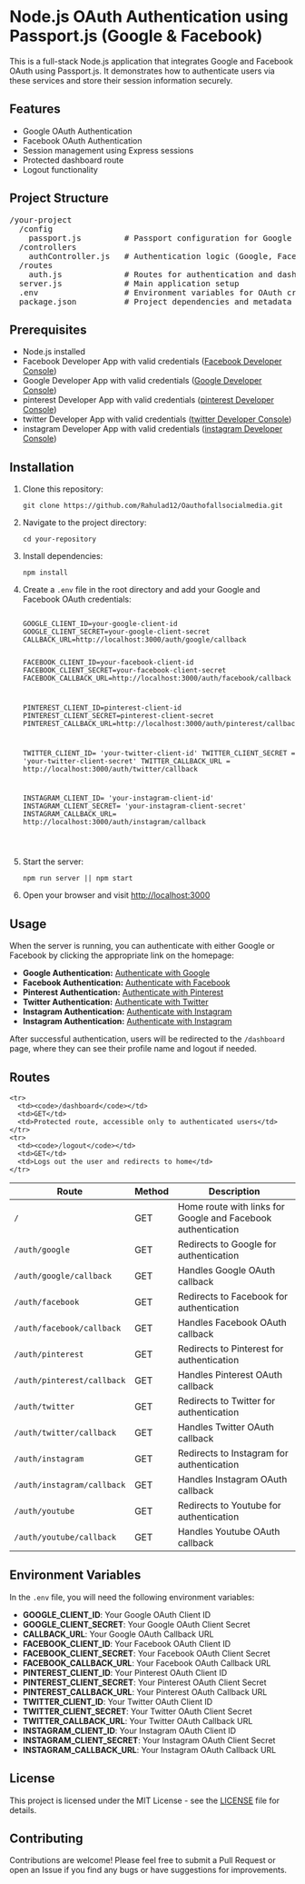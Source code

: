 <h1>Node.js OAuth Authentication using Passport.js (Google & Facebook)</h1>

<p>This is a full-stack Node.js application that integrates Google and Facebook OAuth using Passport.js. It demonstrates how to authenticate users via these services and store their session information securely.</p>

<h2>Features</h2>
<ul>
  <li>Google OAuth Authentication</li>
  <li>Facebook OAuth Authentication</li>
  <li>Session management using Express sessions</li>
  <li>Protected dashboard route</li>
  <li>Logout functionality</li>
</ul>

<h2>Project Structure</h2>
<pre>
/your-project
  /config
    passport.js         # Passport configuration for Google and Facebook strategies
  /controllers
    authController.js   # Authentication logic (Google, Facebook)
  /routes
    auth.js             # Routes for authentication and dashboard
  server.js             # Main application setup
  .env                  # Environment variables for OAuth credentials
  package.json          # Project dependencies and metadata
</pre>

<h2>Prerequisites</h2>
<ul>
  <li>Node.js installed</li>
  <li>Facebook Developer App with valid credentials (<a href="https://developers.facebook.com/">Facebook Developer Console</a>)</li>
  <li>Google Developer App with valid credentials (<a href="https://console.cloud.google.com/">Google Developer Console</a>)</li>
  <li>pinterest Developer App with valid credentials (<a href="https://developers.pinterest.com/">pinterest Developer Console</a>)</li>
  <li>twitter Developer App with valid credentials (<a href="https://developer.twitter.com/en/apps">twitter Developer Console</a>)</li>
  <li>instagram Developer App with valid credentials (<a href="https://www.instagram.com/developer/">instagram Developer Console</a>)</li>
</ul>

<h2>Installation</h2>
<ol>
  <li>Clone this repository:</li>
  <pre><code>git clone https://github.com/Rahulad12/Oauthofallsocialmedia.git</code></pre>

  <li>Navigate to the project directory:</li>
  <pre><code>cd your-repository</code></pre>

  <li>Install dependencies:</li>
  <pre><code>npm install</code></pre>

  <li>Create a <code>.env</code> file in the root directory and add your Google and Facebook OAuth credentials:</li>
  <pre><code>
GOOGLE_CLIENT_ID=your-google-client-id
GOOGLE_CLIENT_SECRET=your-google-client-secret
CALLBACK_URL=http://localhost:3000/auth/google/callback

FACEBOOK_CLIENT_ID=your-facebook-client-id
FACEBOOK_CLIENT_SECRET=your-facebook-client-secret
FACEBOOK_CALLBACK_URL=http://localhost:3000/auth/facebook/callback

PINTEREST_CLIENT_ID=pinterest-client-id
PINTEREST_CLIENT_SECRET=pinterest-client-secret
PINTEREST_CALLBACK_URL=http://localhost:3000/auth/pinterest/callback


TWITTER_CLIENT_ID= 'your-twitter-client-id'
TWITTER_CLIENT_SECRET = 'your-twitter-client-secret'
TWITTER_CALLBACK_URL = http://localhost:3000/auth/twitter/callback


INSTAGRAM_CLIENT_ID= 'your-instagram-client-id'
INSTAGRAM_CLIENT_SECRET= 'your-instagram-client-secret'
INSTAGRAM_CALLBACK_URL= http://localhost:3000/auth/instagram/callback


  </code></pre>

  <li>Start the server:</li>
  <pre><code>npm run server || npm start</code></pre>

  <li>Open your browser and visit <a href="http://localhost:3000">http://localhost:3000</a></li>
</ol>

<h2>Usage</h2>
<p>When the server is running, you can authenticate with either Google or Facebook by clicking the appropriate link on the homepage:</p>

<ul>
  <li><strong>Google Authentication:</strong> <a href="/auth/google">Authenticate with Google</a></li>
  <li><strong>Facebook Authentication:</strong> <a href="/auth/facebook">Authenticate with Facebook</a></li>
  <li><strong>Pinterest Authentication:</strong> <a href="/auth/pinterest">Authenticate with Pinterest</a></li>
  <li><strong>Twitter Authentication:</strong> <a href="/auth/twitter">Authenticate with Twitter</a></li>
  <li><strong>Instagram Authentication:</strong> <a href="/auth/instagram">Authenticate with Instagram</a></li>
  <li><strong>Instagram Authentication:</strong> <a href="/auth/youtube">Authenticate with Instagram</a></li>
  
</ul>

<p>After successful authentication, users will be redirected to the <code>/dashboard</code> page, where they can see their profile name and logout if needed.</p>

<h2>Routes</h2>
<table>
  <thead>
    <tr>
      <th>Route</th>
      <th>Method</th>
      <th>Description</th>
    </tr>
  </thead>
  <tbody>
    <tr>
      <td><code>/</code></td>
      <td>GET</td>
      <td>Home route with links for Google and Facebook authentication</td>
    </tr>
    <tr>
      <td><code>/auth/google</code></td>
      <td>GET</td>
      <td>Redirects to Google for authentication</td>
    </tr>
    <tr>
      <td><code>/auth/google/callback</code></td>
      <td>GET</td>
      <td>Handles Google OAuth callback</td>
    </tr>
    <tr>
      <td><code>/auth/facebook</code></td>
      <td>GET</td>
      <td>Redirects to Facebook for authentication</td>
    </tr>
    <tr>
      <td><code>/auth/facebook/callback</code></td>
      <td>GET</td>
      <td>Handles Facebook OAuth callback</td>
    </tr>
    <tr>
      <td><code>/auth/pinterest</code></td>
      <td>GET</td>
      <td>Redirects to Pinterest for authentication</td>
    </tr>
    <tr>
      <td><code>/auth/pinterest/callback</code></td>
      <td>GET</td>
      <td>Handles Pinterest OAuth callback</td>
    </tr>
    <tr>
      <td><code>/auth/twitter</code></td>
      <td>GET</td>
      <td>Redirects to Twitter for authentication</td>
    </tr>
    <tr>
      <td><code>/auth/twitter/callback</code></td>
      <td>GET</td>
      <td>Handles Twitter OAuth callback</td>
    </tr>
    <tr>
      <td><code>/auth/instagram</code></td>
      <td>GET</td>
      <td>Redirects to Instagram for authentication</td>
    </tr>
    <tr>
      <td><code>/auth/instagram/callback</code></td>
      <td>GET</td>
      <td>Handles Instagram OAuth callback</td>
    </tr>
    <tr>
      <td><code>/auth/youtube</code></td>
      <td>GET</td>
      <td>Redirects to Youtube for authentication</td>
    </tr>
    <tr>
      <td><code>/auth/youtube/callback</code></td>
      <td>GET</td>
      <td>Handles Youtube OAuth callback</td>
    </tr>

    <tr>
      <td><code>/dashboard</code></td>
      <td>GET</td>
      <td>Protected route, accessible only to authenticated users</td>
    </tr>
    <tr>
      <td><code>/logout</code></td>
      <td>GET</td>
      <td>Logs out the user and redirects to home</td>
    </tr>
  </tbody>
</table>

<h2>Environment Variables</h2>
<p>In the <code>.env</code> file, you will need the following environment variables:</p>
<ul>
  <li><strong>GOOGLE_CLIENT_ID</strong>: Your Google OAuth Client ID</li>
  <li><strong>GOOGLE_CLIENT_SECRET</strong>: Your Google OAuth Client Secret</li>
  <li><strong>CALLBACK_URL</strong>: Your Google OAuth Callback URL</li>
  <li><strong>FACEBOOK_CLIENT_ID</strong>: Your Facebook OAuth Client ID</li>
  <li><strong>FACEBOOK_CLIENT_SECRET</strong>: Your Facebook OAuth Client Secret</li>
  <li><strong>FACEBOOK_CALLBACK_URL</strong>: Your Facebook OAuth Callback URL</li>
  <li><strong>PINTEREST_CLIENT_ID</strong>: Your Pinterest OAuth Client ID</li>
  <li><strong>PINTEREST_CLIENT_SECRET</strong>: Your Pinterest OAuth Client Secret</li>
  <li><strong>PINTEREST_CALLBACK_URL</strong>: Your Pinterest OAuth Callback URL</li>
  <li><strong>TWITTER_CLIENT_ID</strong>: Your Twitter OAuth Client ID</li>
  <li><strong>TWITTER_CLIENT_SECRET</strong>: Your Twitter OAuth Client Secret</li>
  <li><strong>TWITTER_CALLBACK_URL</strong>: Your Twitter OAuth Callback URL</li>
  <li><strong>INSTAGRAM_CLIENT_ID</strong>: Your Instagram OAuth Client ID</li>
  <li><strong>INSTAGRAM_CLIENT_SECRET</strong>: Your Instagram OAuth Client Secret</li>
  <li><strong>INSTAGRAM_CALLBACK_URL</strong>: Your Instagram OAuth Callback URL</li>

  
</ul>

<h2>License</h2>
<p>This project is licensed under the MIT License - see the <a href="LICENSE">LICENSE</a> file for details.</p>

<h2>Contributing</h2>
<p>Contributions are welcome! Please feel free to submit a Pull Request or open an Issue if you find any bugs or have suggestions for improvements.</p>
